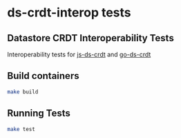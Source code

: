 # ds-crdt-interop tests

## Datastore CRDT Interoperability Tests

Interoperability tests for [js-ds-crdt](https://github.com/dozyio/js-ds-crdt) and [go-ds-crdt](https://github.com/ipfs/go-ds-crdt)

## Build containers

```sh
make build
```

## Running Tests

```sh
make test
```
